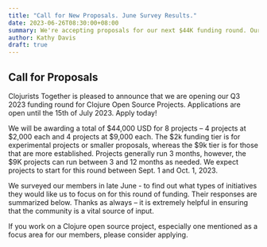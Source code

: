 ```yaml
---
title: "Call for New Proposals. June Survey Results."
date: 2023-06-26T08:30:00+08:00
summary: We're accepting proposals for our next $44K funding round. Our members speak.
author: Kathy Davis
draft: true
---
```

## Call for Proposals
Clojurists Together is pleased to announce that we are opening our Q3 2023 funding round for Clojure Open Source Projects. 
Applications are open until the 15th of July 2023. Apply today!

We will be awarding a total of $44,000 USD for 8 projects – 4 projects at $2,000 each and 4 projects at $9,000 each. 
The $2k funding tier is for experimental projects or smaller proposals, whereas the $9k tier is for those that are more established. 
Projects generally run 3 months, however, the $9K projects can run between 3 and 12 months as needed. 
We expect projects to start for this round between Sept. 1 and Oct. 1, 2023.

We surveyed our members in late June - to find out what types of initiatives they would like us to focus on for this round of funding. 
Their responses are summarized below. Thanks as always – it is extremely helpful in ensuring that the community is a vital source of input.

If you work on a Clojure open source project, especially one mentioned as a focus area for our members, please consider applying.
